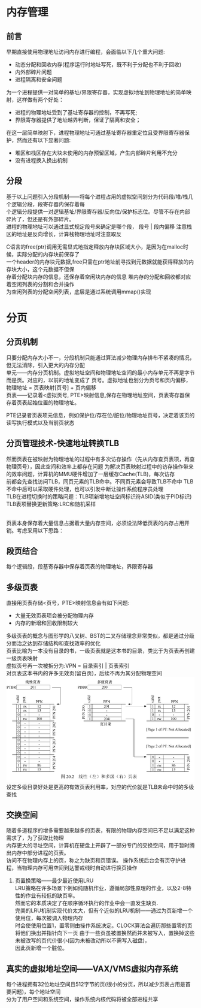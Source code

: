 # 内存管理
## 前言  

早期直接使用物理地址访问内存进行编程，会面临以下几个重大问题:
- 动态分配和回收内存(程序运行时地址写死，既不利于分配也不利于回收)
- 内外部碎片问题
- 进程隔离和安全问题

为一个进程提供一对简单的基址/界限寄存器，实现虚拟地址到物理地址的简单映射，这样做有两个好处：  
- 进程的物理地址受到了基址寄存器的控制，不再写死;
- 界限寄存器提供了地址越界判断，保证了隔离和安全；

在这一层简单映射下，进程物理地址可通过基址寄存器重定位且受界限寄存器保护，然而还有以下显著问题:
- 堆区和栈区存在大块未使用的内存预留区域，产生内部碎片利用不充分
- 没有进程换入换出机制

## 分段
基于以上问题引入分段机制——将每个进程占用的虚拟空间划分为代码段/堆/栈几个逻辑分段，段寄存器内保存着每  
个逻辑分段提供一对逻辑基址/界限寄存器/反向位/保护标志位。尽管不存在内部碎片了，但还是有外部碎片。  
进程的物理地址可以通过显式规定段号来确定是哪个段，  段号 | 段内偏移
注意栈区的地址是反向增长，计算栈物理地址时注意取反
  
C语言的free(ptr)调用无需显式地指定释放内存块区域大小，是因为在malloc时候，实际分配的内存块前保存了  
一个header的内存块元数据,free只需在ptr地址前寻找到元数据就能获得释放的内存块大小，这个元数据不但保  
存着分配块内存的信息，还保存着空闲块内存的信息
堆内存的分配和回收都对应着空闲列表的分割和合并操作  
为空闲列表的分配空闲列表，底层是通过系统调用mmap()实现

# 分页
## 分页机制
只要分配内存大小不一，分段机制只能通过算法减少物理内存排布不紧凑的情况，但无法消除，引入更大的内存分配  
单元——内存分页机制。虚拟地址空间和物理地址空间的最小内存单元不再是字节而是页。对应的，以前的地址变成了
页号。虚拟地址也划分为页号和页内偏移，物理地址 = 页表映射\[页号\] + 页内偏移  
页表——记录着<虚拟页号, PTE>映射信息,保存在物理地址空间，页表寄存器保存着页表起始位置的物理地址。

PTE记录者页表项元信息，例如保护位/存在位/脏位/物理地址页号，决定着该页的读写执行模式以及当前页状态

## 分页管理技术-快速地址转换TLB
然而页表在被映射为物理地址的过程中有多次访存操作（先从内存查页表项，再查物理页号），因此空间和效率上都存在问题
为解决页表映射过程中的访存操作带来的效率问题，计算机的MMU硬件增加了一层缓存Cache(TLB)，每次访存  
前都会先查找访问TLB，同页元素的TLB命中。不同页元素会导致TLB不命中
TLB不命中后可以采取硬件处理，也可以引发中断让操作系统程序员处理  
TLB在进程切换时的策略问题：TLB项新增地址空间标识符ASID(类似于PID标识)  
TLB表项替换更新策略:LRC和随机采样<br><br>

页表本身保存着大量信息占据着大量内存空间，必须设法降低页表的内存占用开销。考虑采用以下思路：
## 段页结合
每个逻辑段，段基寄存器中保存着页表的物理地址，界限寄存器
## 多级页表
直接用页表存储<页号，PTE>映射信息会有如下问题:
- 大量无效页表项会被分配物理内存
- 内存的新增和回收限制较大


多级页表的概念与图形学的八叉树、BST的二叉存储理念非常类似，都是通过分级分而治之达到存储结构和查找效率的优化  
页表比喻为一本没有目录的书，一级页表就是这本书的目录，类比于为页表再创建一级页表映射  
虚拟页号再一次被拆分为:VPN = 目录索引 | 页表索引  
对页表这本书内的许多无效页(留白页)，后续不再为其分配物理空间  
![页表与多级页表](./页表与多级页表.png)
设定多级目录好处是更高的有效页表利用率，对应的代价就是TLB未命中时的多级查找
## 交换空间
随着多道程序的增多需要越来越多的页表，有限的物理内存空间已不足以满足这种需求了，为了获取比物理  
内存更大的寻址空间，计算机在硬盘上开辟了一部分专门的交换空间，用于暂时腾出内存中部分进程的页表。  
访问不在物理内存上的页，称之为缺页和页错误。
操作系统后台会有页守护进程，当物理内存可用空间到达警戒线时自动进行换页操作
1. 页置换策略——最少最近使用LRU  
LRU策略在许多场景下例如纯随机作业，遵循局部性原理的作业，以及2-8特性的作业有较低的缺页率。  
然而它的本质决定了在顺序循环执行的作业中会一直发生缺页.  
完美的LRU机制实现代价太大，但有个近似的LRU机制——通过为页新增一个使用位，每次被调入物理内存  
时会使使用位置1，置零则由操作系统决定。CLOCK算法会遍历那些置零的页将他们换出并指针向下一页
由于一些页虽被置换然而并未被写入，置换掉这些未被改写的页代价很小(因为未被改动所以不需写入磁盘)，  
因此页新增一个脏位。
## 真实的虚拟地址空间——VAX/VMS虚拟内存系统
每个进程拥有32位地址空间且512字节的页(很小的分页，所以减少页表占用是首要问题)，每个地址空间  
分为了用户空间和系统空间，操作系统内核代码将被全部进程共享

